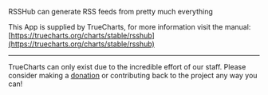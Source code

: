RSSHub can generate RSS feeds from pretty much everything

This App is supplied by TrueCharts, for more information visit the manual: [https://truecharts.org/charts/stable/rsshub](https://truecharts.org/charts/stable/rsshub)

---

TrueCharts can only exist due to the incredible effort of our staff.
Please consider making a [donation](https://truecharts.org/sponsor) or contributing back to the project any way you can!
